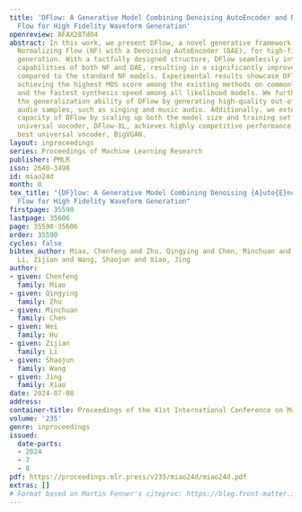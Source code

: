 ```yaml
---
title: 'DFlow: A Generative Model Combining Denoising AutoEncoder and Normalizing
  Flow for High Fidelity Waveform Generation'
openreview: AFAX28TdO4
abstract: In this work, we present DFlow, a novel generative framework that combines
  Normalizing Flow (NF) with a Denoising AutoEncoder (DAE), for high-fidelity waveform
  generation. With a tactfully designed structure, DFlow seamlessly integrates the
  capabilities of both NF and DAE, resulting in a significantly improved performance
  compared to the standard NF models. Experimental results showcase DFlow’s superiority,
  achieving the highest MOS score among the existing methods on commonly used datasets
  and the fastest synthesis speed among all likelihood models. We further demonstrate
  the generalization ability of DFlow by generating high-quality out-of-distribution
  audio samples, such as singing and music audio. Additionally, we extend the model
  capacity of DFlow by scaling up both the model size and training set size. Our large-scale
  universal vocoder, DFlow-XL, achieves highly competitive performance against the
  best universal vocoder, BigVGAN.
layout: inproceedings
series: Proceedings of Machine Learning Research
publisher: PMLR
issn: 2640-3498
id: miao24d
month: 0
tex_title: "{DF}low: A Generative Model Combining Denoising {A}uto{E}ncoder and Normalizing
  Flow for High Fidelity Waveform Generation"
firstpage: 35590
lastpage: 35606
page: 35590-35606
order: 35590
cycles: false
bibtex_author: Miao, Chenfeng and Zhu, Qingying and Chen, Minchuan and Hu, Wei and
  Li, Zijian and Wang, Shaojun and Xiao, Jing
author:
- given: Chenfeng
  family: Miao
- given: Qingying
  family: Zhu
- given: Minchuan
  family: Chen
- given: Wei
  family: Hu
- given: Zijian
  family: Li
- given: Shaojun
  family: Wang
- given: Jing
  family: Xiao
date: 2024-07-08
address:
container-title: Proceedings of the 41st International Conference on Machine Learning
volume: '235'
genre: inproceedings
issued:
  date-parts:
  - 2024
  - 7
  - 8
pdf: https://proceedings.mlr.press/v235/miao24d/miao24d.pdf
extras: []
# Format based on Martin Fenner's citeproc: https://blog.front-matter.io/posts/citeproc-yaml-for-bibliographies/
---
```

